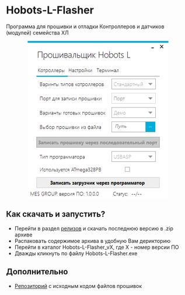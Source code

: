 # Hobots-L-Flasher
Программа для прошивки и отладки Контроллеров и датчиков (модулей) семейства ХЛ
<p align="center"><img src="/Hobots-L-Flasher_Pic.png">

## Как скачать и запустить?
* Перейти в раздел [релизов](https://github.com/mes-sts/Hobots-L-Flasher/releases) и скачать последнюю версию в .zip архиве
* Распаковать содержимое архива в удобную Вам дерикторию
* Перейти в каталог Hobots-L-Flasher_vX, где X - номер версии ПО
* Дважды кликнуть по файлу Hobots-L-Flasher.exe

## Дополнительно
* [Репозиторий](https://github.com/mes-sts/Hobots-L-Examples) с исходным кодом файлов прошивок
